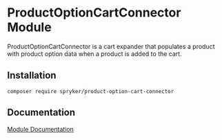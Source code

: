 # ProductOptionCartConnector Module

ProductOptionCartConnector is a cart expander that populates a product with product option data when a product is added to the cart.

## Installation

```
composer require spryker/product-option-cart-connector
```

## Documentation

[Module Documentation](http://academy.spryker.com/developing_with_spryker/module_guide/products/product/product_options.html)

